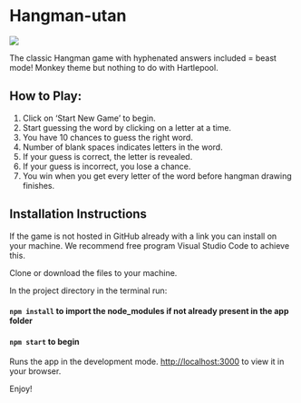 # Hangman-utan

<img src="../images/Sample.jpg">

The classic Hangman game with hyphenated answers included = beast mode!
Monkey theme but nothing to do with Hartlepool.

## How to Play:

1. Click on ‘Start New Game’ to begin.
2. Start guessing the word by clicking on a letter at a time.
3. You have 10 chances to guess the right word.
4. Number of blank spaces indicates letters in the word.
5. If your guess is correct, the letter is revealed.
6. If your guess is incorrect, you lose a chance.
7. You win when you get every letter of the word before hangman drawing finishes.

## Installation Instructions

If the game is not hosted in GitHub already with a link you can install on your machine.
We recommend free program Visual Studio Code to achieve this.

Clone or download the files to your machine.

In the project directory in the terminal run:

#### `npm install` to import the node_modules if not already present in the app folder

#### `npm start` to begin 

Runs the app in the development mode.
[http://localhost:3000](http://localhost:3000) to view it in your browser.

Enjoy!

